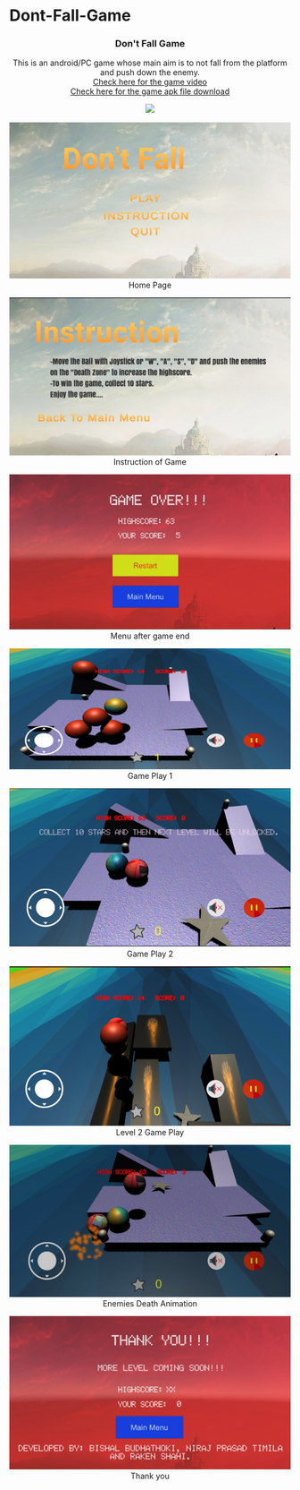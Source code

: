 # Dont-Fall-Game

<!--PROJECT -->
<h3 align="center">Don't Fall Game</h3>
 <p align="center">
    This is an android/PC game whose main aim is to not fall from the platform and push down the enemy.
    <br />
    <a href="https://youtu.be/9ETm_7jY9Sc">Check here for the game video</a> 
    <br />
    <a href="https://github.com/BishalBudhathoki/Dont-Fall-Game/blob/master/DontFall.apk">Check here for the game apk file download</a> 
  </p>
</p>
<p align="center">
<img src="https://github.com/BishalBudhathoki/Dont-Fall-Game/blob/master/screenshots/Animated%20GIF-downsized_large.gif" >
</p>
<p align="center">
<img src="https://github.com/BishalBudhathoki/Dont-Fall-Game/blob/master/screenshots/Capture5.PNG"> </br>Home Page
</p>
<p align="center">
<img src="https://github.com/BishalBudhathoki/Dont-Fall-Game/blob/master/screenshots/Capture2.PNG"></br>Instruction of Game
</p>
<p align="center">
<img src="https://github.com/BishalBudhathoki/Dont-Fall-Game/blob/master/screenshots/Capture3.PNG"></br>Menu after game end
</p>
<p align="center">
<img src="https://github.com/BishalBudhathoki/Dont-Fall-Game/blob/master/screenshots/Capture4.PNG"></br>Game Play 1
</p>
<p align="center">
<img src="https://github.com/BishalBudhathoki/Dont-Fall-Game/blob/master/screenshots/Capture1.PNG"></br>Game Play 2
</p>
<p align="center">
<img src="https://github.com/BishalBudhathoki/Dont-Fall-Game/blob/master/screenshots/Capture6.PNG"></br>Level 2 Game Play
</p>
<p align="center">
<img src="https://github.com/BishalBudhathoki/Dont-Fall-Game/blob/master/screenshots/Capture7.PNG"></br>Enemies Death Animation
</p> 
<p align="center">
<img src="https://github.com/BishalBudhathoki/Dont-Fall-Game/blob/master/screenshots/Capture8.PNG"></br>Thank you
</p>
